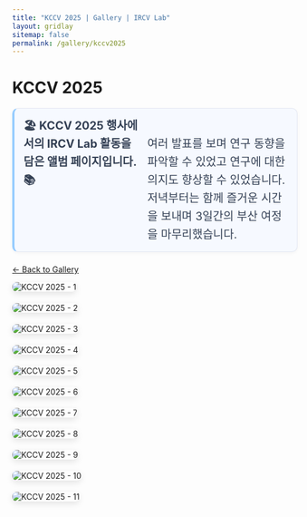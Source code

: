 ```yaml
---
title: "KCCV 2025 | Gallery | IRCV Lab"
layout: gridlay
sitemap: false
permalink: /gallery/kccv2025
---
```


# KCCV 2025

<div class="page-description">
  <strong>🏖️ KCCV 2025 행사에서의 IRCV Lab 활동을 담은 앨범 페이지입니다.📚</strong>
  <br>
  여러 발표를 보며 연구 동향을 파악할 수 있었고 연구에 대한 의지도 향상할 수 있었습니다.<br>저녁부터는 함께 즐거운 시간을 보내며 3일간의 부산 여정을 마무리했습니다.
</div>

<p><a href="{{ site.url }}{{ site.baseurl }}/gallery">← Back to Gallery</a></p>

<div markdown="0" class="gallery-event">
  <div class="row">
    <div class="col-sm-4">
      <img src="{{ site.url }}{{ site.baseurl }}/images/gallery/kccv2025/kccv1.jpg" class="img-responsive gallery-img" alt="KCCV 2025 - 1">
    </div>
    <div class="col-sm-4">
      <img src="{{ site.url }}{{ site.baseurl }}/images/gallery/kccv2025/kccv2.jpg" class="img-responsive gallery-img" alt="KCCV 2025 - 2">
    </div>
    <div class="col-sm-4">
      <img src="{{ site.url }}{{ site.baseurl }}/images/gallery/kccv2025/kccv3.jpg" class="img-responsive gallery-img" alt="KCCV 2025 - 3">
    </div>
  </div>
  <div class="row">
    <div class="col-sm-4">
      <img src="{{ site.url }}{{ site.baseurl }}/images/gallery/kccv2025/kccv4.png" class="img-responsive gallery-img" alt="KCCV 2025 - 4">
    </div>
    <div class="col-sm-4">
      <img src="{{ site.url }}{{ site.baseurl }}/images/gallery/kccv2025/kccv5.png" class="img-responsive gallery-img" alt="KCCV 2025 - 5">
    </div>
    <div class="col-sm-4">
      <img src="{{ site.url }}{{ site.baseurl }}/images/gallery/kccv2025/kccv6.png" class="img-responsive gallery-img" alt="KCCV 2025 - 6">
    </div>
  </div>
  <div class="row">
    <div class="col-sm-4">
      <img src="{{ site.url }}{{ site.baseurl }}/images/gallery/kccv2025/kccv7.png" class="img-responsive gallery-img" alt="KCCV 2025 - 7">
    </div>
    <div class="col-sm-4">
      <img src="{{ site.url }}{{ site.baseurl }}/images/gallery/kccv2025/kccv8.png" class="img-responsive gallery-img" alt="KCCV 2025 - 8">
    </div>
    <div class="col-sm-4">
      <img src="{{ site.url }}{{ site.baseurl }}/images/gallery/kccv2025/kccv9.png" class="img-responsive gallery-img" alt="KCCV 2025 - 9">
    </div>
    <div class="col-sm-4">
      <img src="{{ site.url }}{{ site.baseurl }}/images/gallery/kccv2025/kccv0.jpg" class="img-responsive gallery-img" alt="KCCV 2025 - 10">
    </div>
    <div class="col-sm-4">
      <img src="{{ site.url }}{{ site.baseurl }}/images/gallery/kccv2025/kccv10.jpg" class="img-responsive gallery-img" alt="KCCV 2025 - 11">
    </div>
  </div>
</div>

<style>
.gallery-event .gallery-img {
  margin-bottom: 20px;
  border-radius: 8px;
  box-shadow: 0 4px 12px rgba(0, 0, 0, 0.1);
  transition: transform 0.2s ease, box-shadow 0.2s ease;
  cursor: default; /* disable click affordance */
}
.gallery-event .gallery-img:hover {
  transform: none; /* no hover movement */
  box-shadow: 0 4px 12px rgba(0, 0, 0, 0.1); /* keep consistent */
}
.page-description {
  display: flex;
  gap: 12px;
  align-items: flex-start;
  margin: 12px 0 22px;
  padding: 14px 16px;
  background: #f6f9ff; /* 콜아웃 배경 */
  border: 1px solid rgba(24, 29, 98, 0.08);
  border-left: 4px solid #96ccff; /* 강조 보더 */
  border-radius: 10px;
  box-shadow: 0 2px 6px rgba(0,0,0,0.04);
  color: #344054;
  font-size: 20px; /* 현재 크기 유지 */
  line-height: 1.6;
}

@media (max-width: 767px) {
  .page-description { padding: 12px 14px; font-size: 18px; }
}
</style>

<!-- Lightbox removed: images are not clickable -->